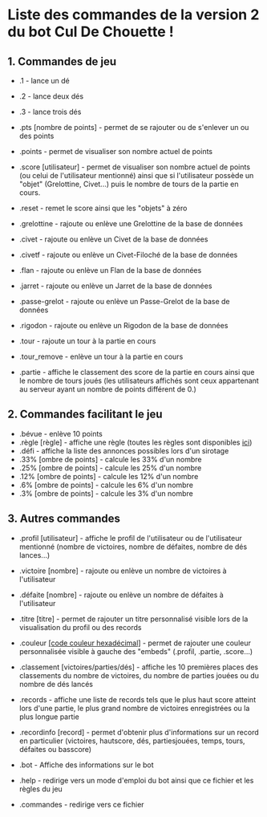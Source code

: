 # Liste des commandes de la version 2 du bot Cul De Chouette !
## 1. Commandes de jeu
* .1 - lance un dé
* .2 - lance deux dés
* .3 - lance trois dés

* .pts [nombre de points] - permet de se rajouter ou de s'enlever un ou des points
* .points - permet de visualiser son nombre actuel de points
* .score [utilisateur] - permet de visualiser son nombre actuel de points (ou celui de l'utilisateur mentionné) ainsi que si l'utilisateur possède un "objet" (Grelottine, Civet...) puis le nombre de tours de la partie en cours.
* .reset - remet le score ainsi que les "objets" à zéro

* .grelottine - rajoute ou enlève une Grelottine de la base de données
* .civet - rajoute ou enlève un Civet de la base de données
* .civetf - rajoute ou enlève un Civet-Filoché de la base de données
* .flan - rajoute ou enlève un Flan de la base de données
* .jarret - rajoute ou enlève un Jarret de la base de données
* .passe-grelot - rajoute ou enlève un Passe-Grelot de la base de données
* .rigodon - rajoute ou enlève un Rigodon de la base de données

* .tour - rajoute un tour à la partie en cours
* .tour_remove - enlève un tour à la partie en cours

* .partie - affiche le classement des score de la partie en cours ainsi que le nombre de tours joués (les utilisateurs affichés sont ceux appartenant au serveur ayant un nombre de points différent de 0.)

## 2. Commandes facilitant le jeu
* .bévue - enlève 10 points
* .règle [règle] - affiche une règle (toutes les règles sont disponibles [ici](todo))
* .défi - affiche la liste des annonces possibles lors d'un sirotage
* .33% [ombre de points] - calcule les 33% d'un nombre
* .25% [ombre de points] - calcule les 25% d'un nombre
* .12% [ombre de points] - calcule les 12% d'un nombre
* .6% [ombre de points] - calcule les 6% d'un nombre
* .3% [ombre de points] - calcule les 3% d'un nombre

## 3. Autres commandes
* .profil [utilisateur] - affiche le profil de l'utilisateur ou de l'utilisateur mentionné (nombre de victoires, nombre de défaites, nombre de dés lances...)
* .victoire [nombre] - rajoute ou enlève un nombre de victoires à l'utilisateur
* .défaite [nombre] - rajoute ou enlève un nombre de défaites à l'utilisateur

* .titre [titre] - permet de rajouter un titre personnalisé visible lors de la visualisation du profil ou des records
* .couleur [[code couleur hexadécimal]](https://www.colorcodehex.com/html-color-picker.html) - permet de rajouter une couleur personnalisée visible à gauche des "embeds" (.profil, .partie, .score...)

* .classement [victoires/parties/dés] - affiche les 10 premières places des classements du nombre de victoires, du nombre de parties jouées ou du nombre de dés lancés
* .records - affiche une liste de records tels que le plus haut score atteint lors d'une partie, le plus grand nombre de victoires enregistrées ou la plus longue partie
* .recordinfo [record] - permet d'obtenir plus d'informations sur un record en particulier (victoires, hautscore, dés, partiesjouées, temps, tours, défaites ou basscore)

* .bot - Affiche des informations sur le bot
* .help - redirige vers un mode d'emploi du bot ainsi que ce fichier et les règles du jeu
* .commandes - redirige vers ce fichier
